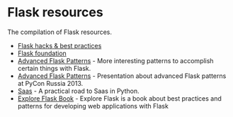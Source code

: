 # Flask resources
The compilation of Flask resources.
* [Flask hacks & best practices](http://slides.skien.cc/flask-hacks-and-best-practices)
* [Flask foundation](https://jackstouffer.com/flask-foundation)
* [Advanced Flask Patterns](https://speakerdeck.com/mitsuhiko/advanced-flask-patterns) - More interesting patterns to accomplish certain things with Flask.
* [Advanced Flask Patterns](https://speakerdeck.com/mitsuhiko/advanced-flask-patterns-1) - Presentation about advanced Flask patterns at PyCon Russia 2013.
* [Saas](https://speakerdeck.com/mitsuhiko/a-practical-road-to-saas-in-python) - A practical road to Saas in Python.
* [Explore Flask Book](http://exploreflask.com/en/latest/index.html) - Explore Flask is a book about best practices and patterns for developing web applications with Flask
